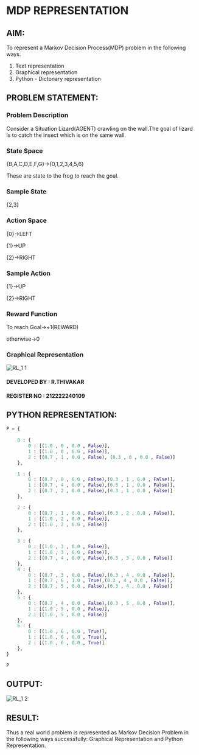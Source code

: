 # MDP REPRESENTATION

## AIM:
To represent a Markov Decision Process(MDP) problem in the following ways.

1. Text representation
2. Graphical representation
3. Python - Dictonary representation

## PROBLEM STATEMENT:

### Problem Description
Consider a Situation Lizard(AGENT) crawling on the wall.The goal of lizard is to catch the insect which is on the same wall.

### State Space
{B,A,C,D,E,F,G}->{0,1,2,3,4,5,6}

These are state to the frog to reach the goal.

### Sample State
{2,3}

### Action Space
{0}->LEFT

{1}->UP

{2}->RIGHT

### Sample Action
{1}->UP

{2}->RIGHT

### Reward Function
 To reach Goal->+1(REWARD)

 otherwise->0

### Graphical Representation
![RL_1 1](https://github.com/user-attachments/assets/5c3e5001-8c7b-4e62-a9ad-3b0793cf35c6)


#### DEVELOPED BY : R.THIVAKAR
#### REGISTER NO : 212222240109

## PYTHON REPRESENTATION:
```python
P = {
    
    0 : {
        0 : [(1.0 , 0 , 0.0 , False)],
        1 : [(1.0 , 0 , 0.0 , False)],
        2 : [(0.7 , 1 , 0.0 , False), (0.3 , 0 , 0.0 , False)]
    },

    1 : {
        0 : [(0.7 , 0 , 0.0 , False),(0.3 , 1 , 0.0 , False)],
        1 : [(0.7 , 4 , 0.0 , False),(0.3 , 1 , 0.0 , False)],
        2 : [(0.7 , 2 , 0.0 , False),(0.3 , 1 , 0.0 , False)]
    },

    2 : {
        0 : [(0.7 , 1 , 0.0 , False),(0.3 , 2 , 0.0 , False)],
        1 : [(1.0 , 2 , 0.0 , False)],
        2 : [(1.0 , 2 , 0.0 , False)]
    },

    3 : {
        0 : [(1.0 , 3 , 0.0 , False)],
        1 : [(1.0 , 3 , 0.0 , False)],
        2 : [(0.7 , 4 , 0.0 , False),(0.3 , 3 , 0.0 , False)]
    },
    4 : {
        0 : [(0.7 , 3 , 0.0 , False),(0.3 , 4 , 0.0 , False)],
        1 : [(0.7 , 6 , 1.0 , True),(0.3 , 4 , 0.0 , False)],
        2 : [(0.7 , 5 , 0.0 , False),(0.3 , 4 , 0.0 , False)]
    },
    5 : {
        0 : [(0.7 , 4 , 0.0 , False),(0.3 , 5 , 0.0 , False)],
        1 : [(1.0 , 5 , 0.0 , False)],
        2 : [(1.0 , 5 , 0.0 , False)]
    },
    6 : {
        0 : [(1.0 , 6 , 0.0 , True)],
        1 : [(1.0 , 6 , 0.0 , True)],
        2 : [(1.0 , 6 , 0.0 , True)]
    },
}

P

```

## OUTPUT:
![RL_1 2](https://github.com/user-attachments/assets/a2c79342-27b0-4fa9-98b2-5639b9c543bb)


## RESULT:
Thus a real world problem is represented as Markov Decision Problem in the following ways successfully:
Graphical Representation and Python Representation.
